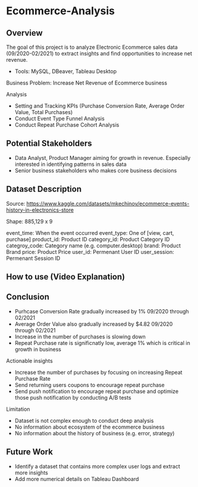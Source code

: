 # Ecommerce-Analysis



## **Overview**

The goal of this project is to analyze Electronic Ecommerce sales data (09/2020-02/2021) to extract insights and find opportunities to increase net revenue.
- Tools: MySQL, DBeaver, Tableau Desktop

Business Problem: Increase Net Revenue of Ecommerce business

Analysis
- Setting and Tracking KPIs (Purchase Conversion Rate, Average Order Value, Total Purchases)
- Conduct Event Type Funnel Analysis
- Conduct Repeat Purchase Cohort Analysis 

## **Potential Stakeholders**

- Data Analyst, Product Manager aiming for growth in revenue. Especially interested in identifying patterns in sales data
- Senior business stakeholders who makes core business decisions 

## **Dataset Description**

Source: https://www.kaggle.com/datasets/mkechinov/ecommerce-events-history-in-electronics-store

Shape: 885,129 x 9

event_time: When the event occurred
event_type: One of [view, cart, purchase]
product_id: Product ID
category_id: Product Category ID
categroy_code: Category name (e.g. computer.desktop)
brand: Product Brand
price: Product Price
user_id: Permenant User ID
user_session: Permenant Session ID

## **How to use (Video Explanation)**



## **Conclusion**
- Purhcase Conversion Rate gradually increased by 1% 09/2020 through 02/2021
- Average Order Value also gradually increased by $4.82 09/2020 through 02/2021
- Increase in the number of purchases is slowing down
- Repeat Purchase rate is significnatly low, average 1% which is critical in growth in business

Actionable insights
- Increase the number of purchases by focusing on increasing Repeat Purchase Rate
- Send returning users coupons to encourage repeat purchase
- Send push notification to encourage repeat purchase and optimize those push notification by conducting A/B tests
  
Limitation
- Dataset is not complex enough to conduct deep analysis
- No information about ecosystem of the ecommerce business
- No information about the history of business (e.g. error, strategy)

## **Future Work**
- Identify a dataset that contains more complex user logs and extract more insights
- Add more numerical details on Tableau Dashboard
